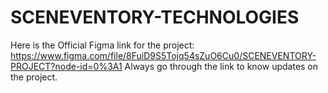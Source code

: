 # SCENEVENTORY-TECHNOLOGIES

Here is the Official Figma link for the project: https://www.figma.com/file/8FuiD9S5Tojq54sZuO6Cu0/SCENEVENTORY-PROJECT?node-id=0%3A1
Always go through the link to know updates on the project.
